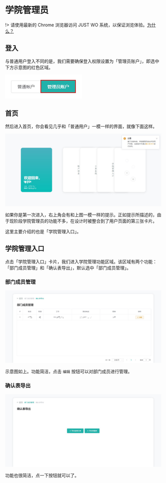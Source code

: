 # 学院管理员

!> 请使用最新的 Chrome 浏览器访问 JUST WO 系统，以保证浏览体验。[为什么？](usage/etc?id=使用最新的浏览器访问)

## 登入

与普通用户登入不同的是，我们需要确保登入权限设置为「管理员账户」，即选中下方示意图的红色区域。

![admin login](images/college_admin/admin-login.jpg)

## 首页

然后进入首页，你会看见几乎和「普通用户」一模一样的界面，就像下面这样。

![](images/college_admin/college-admin-home.jpg)

如果你是第一次进入，右上角会有和上图一模一样的提示。正如提示所描述的，由于现阶段学院管理员的功能不多，在设计时被整合到了用户页面的第三张卡片。

这里主要介绍的也是「学院管理入口」。

## 学院管理入口

点击「学院管理入口」卡片，我们进入学院管理功能区域。该区域有两个功能：「部门成员管理」和「确认表导出」，默认选中「部门成员管理」。

### 部门成员管理

![](images/college_admin/college-admin-manager.jpg)

示意图如上。功能简洁，点击 `编辑` 按钮可以对部门成员进行管理。

### 确认表导出

![](images/college_admin/college-admin-export.jpg)

功能也很简洁，点一下按钮就可以了。